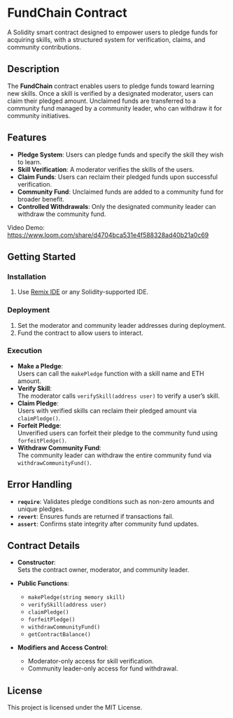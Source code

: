 # FundChain Contract  

A Solidity smart contract designed to empower users to pledge funds for acquiring skills, with a structured system for verification, claims, and community contributions.  

## Description  

The **FundChain** contract enables users to pledge funds toward learning new skills. Once a skill is verified by a designated moderator, users can claim their pledged amount. Unclaimed funds are transferred to a community fund managed by a community leader, who can withdraw it for community initiatives.  

## Features  

- **Pledge System**: Users can pledge funds and specify the skill they wish to learn.  
- **Skill Verification**: A moderator verifies the skills of the users.  
- **Claim Funds**: Users can reclaim their pledged funds upon successful verification.  
- **Community Fund**: Unclaimed funds are added to a community fund for broader benefit.  
- **Controlled Withdrawals**: Only the designated community leader can withdraw the community fund.  

Video Demo: https://www.loom.com/share/d4704bca531e4f588328ad40b21a0c69

## Getting Started  

### Installation  

1. Use [Remix IDE](https://remix.ethereum.org/) or any Solidity-supported IDE.

### Deployment  

1. Set the moderator and community leader addresses during deployment.  
2. Fund the contract to allow users to interact.  

### Execution  

- **Make a Pledge**:  
  Users can call the `makePledge` function with a skill name and ETH amount.  
- **Verify Skill**:  
  The moderator calls `verifySkill(address user)` to verify a user’s skill.  
- **Claim Pledge**:  
  Users with verified skills can reclaim their pledged amount via `claimPledge()`.  
- **Forfeit Pledge**:  
  Unverified users can forfeit their pledge to the community fund using `forfeitPledge()`.  
- **Withdraw Community Fund**:  
  The community leader can withdraw the entire community fund via `withdrawCommunityFund()`.  

## Error Handling  

- **`require`**: Validates pledge conditions such as non-zero amounts and unique pledges.  
- **`revert`**: Ensures funds are returned if transactions fail.  
- **`assert`**: Confirms state integrity after community fund updates.  

## Contract Details  

- **Constructor**:  
  Sets the contract owner, moderator, and community leader.  

- **Public Functions**:  
  - `makePledge(string memory skill)`  
  - `verifySkill(address user)`  
  - `claimPledge()`  
  - `forfeitPledge()`  
  - `withdrawCommunityFund()`  
  - `getContractBalance()`  

- **Modifiers and Access Control**:  
  - Moderator-only access for skill verification.  
  - Community leader-only access for fund withdrawal.  

## License  

This project is licensed under the MIT License.  
